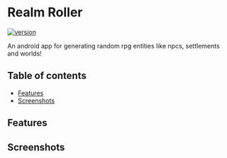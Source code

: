 # Realm Roller <!-- omit in toc -->

[![version](https://img.shields.io/badge/version-0.1.0-green.svg)](https://semver.org)

An android app for generating random rpg entities like npcs, settlements and worlds!

## Table of contents <!-- omit in toc -->
- [Features](#features)
- [Screenshots](#screenshots)


## Features


## Screenshots
